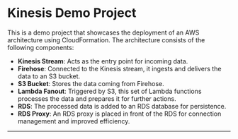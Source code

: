 # Kinesis Demo Project

This is a demo project that showcases the deployment of an AWS architecture using CloudFormation. The architecture consists of the following components:

- **Kinesis Stream**: Acts as the entry point for incoming data.
- **Firehose**: Connected to the Kinesis stream, it ingests and delivers the data to an S3 bucket.
- **S3 Bucket**: Stores the data coming from Firehose.
- **Lambda Fanout**: Triggered by S3, this set of Lambda functions processes the data and prepares it for further actions.
- **RDS**: The processed data is added to an RDS database for persistence.
- **RDS Proxy**: An RDS proxy is placed in front of the RDS for connection management and improved efficiency.
  
---
